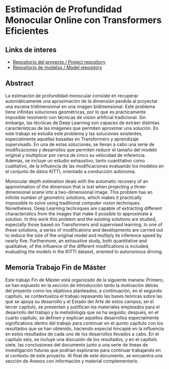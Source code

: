 # Estimación de Profundidad Monocular Online con Transformers Eficientes

## Links de interes

- [Repositorio del proyecto / Project repository](https://github.com/guillesanbri/DPT/tree/v1.0.0-tfm)
- [Repositorio de modelos / Model repository](https://zenodo.org/record/6574941)

## Abstract

La estimación de profundidad monocular consiste en recuperar automáticamente una aproximación de la dimensión perdida al proyectar una escena tridimensional en una imagen bidimensional. Este problema tiene infinitas soluciones geométricas, por lo que es prácticamente imposible resolverlo con técnicas de visión artificial tradicional. Sin embargo, las técnicas de Deep Learning son capaces de extraer distintas características de las imágenes que permiten aproximar una solución. En este trabajo se estudia este problema y las soluciones existentes, especialmente aquellas basadas en Transformers y aprendizaje supervisado. En una de estas soluciones, se llevan a cabo una serie de modificaciones y desarrollos que permiten reducir el tamaño del modelo original y multiplicar por cerca de cinco su velocidad de inferencia.
Además, se incluye un estudio exhaustivo, tanto cuantitativo como cualitativo, de la influencia de las modificaciones evaluando los modelos en el conjunto de datos KITTI, orientado a conducción autónoma.

Monocular depth estimation deals with the automatic recovery of an approximation of the dimension that is lost when projecting a three-dimensional scene into a two-dimensional image. This problem has an infinite number of geometric solutions, which makes it practically impossible to solve using traditional computer vision techniques. Nonetheless, Deep Learning techniques are capable of extracting different characteristics from the images that make it possible to approximate a solution. In this work this problem and the existing solutions are studied, especially those based on Transformers and supervised learning. In one of these solutions, a series of modifications and developments are carried out to reduce the size of the original model and multiply its inference speed by nearly five. Furthermore, an exhaustive
study, both quantitative and qualitative, of the influence of the different modifications is included, evaluating the models in the KITTI dataset, oriented to autonomous driving.

## Memoria Trabajo Fin de Máster

Este trabajo Fin de Máster está organizado de la siguiente manera: Primero, se han expuesto en la sección de Introducción tanto la motivación detrás del proyecto como los objetivos planteados; a continuación, en el segundo capítulo, se contextualiza el trabajo repasando las bases teóricas sobre las que se apoya su desarrollo y el Estado del Arte de estos campos; en el tercer capítulo, se presentan y justifican los materiales empleados para el desarrollo del trabajo y la metodología que se ha seguido; después, en el cuarto capítulo, se definen y explican aquellos desarrollos especialmente significativos dentro del trabajo para continuar en el quinto capítulo con los resultados que se han obtenido, haciendo especial hincapié en la influencia en estos resultados de cada uno de los desarrollos llevados a cabo. En el capítulo seis, se incluye una discusión de los resultados, y en el capítulo siete, las conclusiones del documento junto a una serie de líneas de investigación futuras que podrían explorarse para continuar trabajando en el contexto de este proyecto. Al final de este documento, se encuentra una sección de Anexos con información y material complementario.